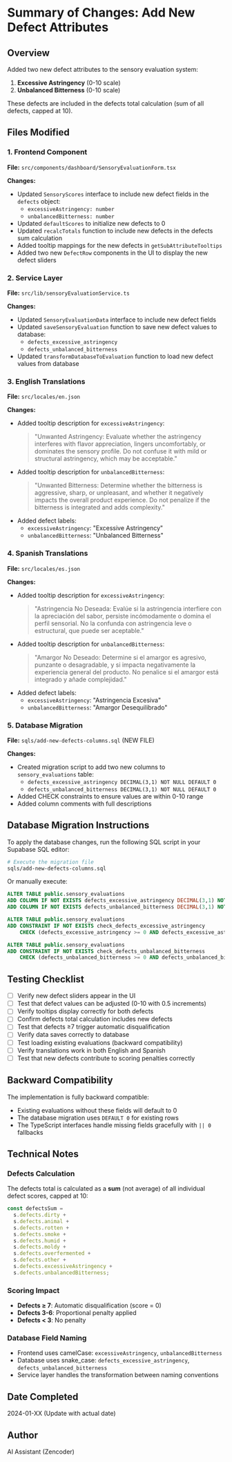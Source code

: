 # Summary of Changes: Add New Defect Attributes

## Overview

Added two new defect attributes to the sensory evaluation system:

1. **Excessive Astringency** (0-10 scale)
2. **Unbalanced Bitterness** (0-10 scale)

These defects are included in the defects total calculation (sum of all defects, capped at 10).

## Files Modified

### 1. Frontend Component

**File:** `src/components/dashboard/SensoryEvaluationForm.tsx`

**Changes:**

- Updated `SensoryScores` interface to include new defect fields in the `defects` object:
  - `excessiveAstringency: number`
  - `unbalancedBitterness: number`
- Updated `defaultScores` to initialize new defects to 0
- Updated `recalcTotals` function to include new defects in the defects sum calculation
- Added tooltip mappings for the new defects in `getSubAttributeTooltips`
- Added two new `DefectRow` components in the UI to display the new defect sliders

### 2. Service Layer

**File:** `src/lib/sensoryEvaluationService.ts`

**Changes:**

- Updated `SensoryEvaluationData` interface to include new defect fields
- Updated `saveSensoryEvaluation` function to save new defect values to database:
  - `defects_excessive_astringency`
  - `defects_unbalanced_bitterness`
- Updated `transformDatabaseToEvaluation` function to load new defect values from database

### 3. English Translations

**File:** `src/locales/en.json`

**Changes:**

- Added tooltip description for `excessiveAstringency`:
  > "Unwanted Astringency: Evaluate whether the astringency interferes with flavor appreciation, lingers uncomfortably, or dominates the sensory profile. Do not confuse it with mild or structural astringency, which may be acceptable."
- Added tooltip description for `unbalancedBitterness`:
  > "Unwanted Bitterness: Determine whether the bitterness is aggressive, sharp, or unpleasant, and whether it negatively impacts the overall product experience. Do not penalize if the bitterness is integrated and adds complexity."
- Added defect labels:
  - `excessiveAstringency`: "Excessive Astringency"
  - `unbalancedBitterness`: "Unbalanced Bitterness"

### 4. Spanish Translations

**File:** `src/locales/es.json`

**Changes:**

- Added tooltip description for `excessiveAstringency`:
  > "Astringencia No Deseada: Evalúe si la astringencia interfiere con la apreciación del sabor, persiste incómodamente o domina el perfil sensorial. No la confunda con astringencia leve o estructural, que puede ser aceptable."
- Added tooltip description for `unbalancedBitterness`:
  > "Amargor No Deseado: Determine si el amargor es agresivo, punzante o desagradable, y si impacta negativamente la experiencia general del producto. No penalice si el amargor está integrado y añade complejidad."
- Added defect labels:
  - `excessiveAstringency`: "Astringencia Excesiva"
  - `unbalancedBitterness`: "Amargor Desequilibrado"

### 5. Database Migration

**File:** `sqls/add-new-defects-columns.sql` (NEW FILE)

**Changes:**

- Created migration script to add two new columns to `sensory_evaluations` table:
  - `defects_excessive_astringency DECIMAL(3,1) NOT NULL DEFAULT 0`
  - `defects_unbalanced_bitterness DECIMAL(3,1) NOT NULL DEFAULT 0`
- Added CHECK constraints to ensure values are within 0-10 range
- Added column comments with full descriptions

## Database Migration Instructions

To apply the database changes, run the following SQL script in your Supabase SQL editor:

```bash
# Execute the migration file
sqls/add-new-defects-columns.sql
```

Or manually execute:

```sql
ALTER TABLE public.sensory_evaluations
ADD COLUMN IF NOT EXISTS defects_excessive_astringency DECIMAL(3,1) NOT NULL DEFAULT 0,
ADD COLUMN IF NOT EXISTS defects_unbalanced_bitterness DECIMAL(3,1) NOT NULL DEFAULT 0;

ALTER TABLE public.sensory_evaluations
ADD CONSTRAINT IF NOT EXISTS check_defects_excessive_astringency
    CHECK (defects_excessive_astringency >= 0 AND defects_excessive_astringency <= 10);

ALTER TABLE public.sensory_evaluations
ADD CONSTRAINT IF NOT EXISTS check_defects_unbalanced_bitterness
    CHECK (defects_unbalanced_bitterness >= 0 AND defects_unbalanced_bitterness <= 10);
```

## Testing Checklist

- [ ] Verify new defect sliders appear in the UI
- [ ] Test that defect values can be adjusted (0-10 with 0.5 increments)
- [ ] Verify tooltips display correctly for both defects
- [ ] Confirm defects total calculation includes new defects
- [ ] Test that defects ≥7 trigger automatic disqualification
- [ ] Verify data saves correctly to database
- [ ] Test loading existing evaluations (backward compatibility)
- [ ] Verify translations work in both English and Spanish
- [ ] Test that new defects contribute to scoring penalties correctly

## Backward Compatibility

The implementation is fully backward compatible:

- Existing evaluations without these fields will default to 0
- The database migration uses `DEFAULT 0` for existing rows
- The TypeScript interfaces handle missing fields gracefully with `|| 0` fallbacks

## Technical Notes

### Defects Calculation

The defects total is calculated as a **sum** (not average) of all individual defect scores, capped at 10:

```typescript
const defectsSum =
  s.defects.dirty +
  s.defects.animal +
  s.defects.rotten +
  s.defects.smoke +
  s.defects.humid +
  s.defects.moldy +
  s.defects.overfermented +
  s.defects.other +
  s.defects.excessiveAstringency +
  s.defects.unbalancedBitterness;
```

### Scoring Impact

- **Defects ≥ 7**: Automatic disqualification (score = 0)
- **Defects 3-6**: Proportional penalty applied
- **Defects < 3**: No penalty

### Database Field Naming

- Frontend uses camelCase: `excessiveAstringency`, `unbalancedBitterness`
- Database uses snake_case: `defects_excessive_astringency`, `defects_unbalanced_bitterness`
- Service layer handles the transformation between naming conventions

## Date Completed

2024-01-XX (Update with actual date)

## Author

AI Assistant (Zencoder)
